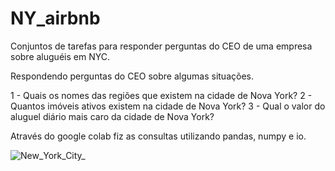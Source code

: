 # NY_airbnb
Conjuntos de tarefas para responder perguntas do CEO de uma empresa sobre aluguéis em NYC. 

Respondendo perguntas do CEO sobre algumas situações.

1 - Quais os nomes das regiões que existem na cidade de Nova York?
2 - Quantos imóveis ativos existem na cidade de Nova York?
3 - Qual o valor do aluguel diário mais caro da cidade de Nova York?

Através do google colab fiz as consultas utilizando pandas, numpy e io.

![New_York_City_](https://user-images.githubusercontent.com/89535654/209159069-579a3fd6-2d38-4c4d-9b21-8a902fdae742.png)
